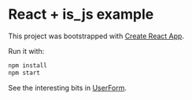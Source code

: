 # React + is_js example

This project was bootstrapped with [Create React App](https://github.com/facebookincubator/create-react-app).

Run it with:

```sh
npm install
npm start
```

See the interesting bits in [UserForm](./src/UserForm.js).
